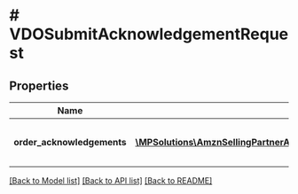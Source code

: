 # # VDOSubmitAcknowledgementRequest

## Properties

Name | Type | Description | Notes
------------ | ------------- | ------------- | -------------
**order_acknowledgements** | [**\MPSolutions\AmznSellingPartnerApi\Models\VendorDirectFulfillmentOrders\VDOOrderAcknowledgementItem[]**](VDOOrderAcknowledgementItem.md) | A list of one or more purchase orders. | [optional]

[[Back to Model list]](../../README.md#models) [[Back to API list]](../../README.md#endpoints) [[Back to README]](../../README.md)
